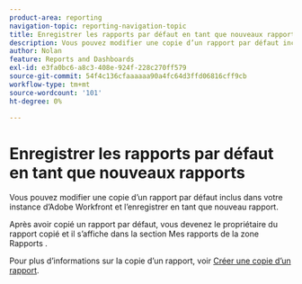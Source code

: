 ```yaml
---
product-area: reporting
navigation-topic: reporting-navigation-topic
title: Enregistrer les rapports par défaut en tant que nouveaux rapports
description: Vous pouvez modifier une copie d’un rapport par défaut inclus dans votre instance d’Adobe Workfront et l’enregistrer en tant que nouveau rapport.
author: Nolan
feature: Reports and Dashboards
exl-id: e3fa0bc6-a8c3-408e-924f-228c270ff579
source-git-commit: 54f4c136cfaaaaaa90a4fc64d3ffd06816cff9cb
workflow-type: tm+mt
source-wordcount: '101'
ht-degree: 0%

---
```


# Enregistrer les rapports par défaut en tant que nouveaux rapports

Vous pouvez modifier une copie d’un rapport par défaut inclus dans votre instance d’Adobe Workfront et l’enregistrer en tant que nouveau rapport.

Après avoir copié un rapport par défaut, vous devenez le propriétaire du rapport copié et il s’affiche dans la section Mes rapports de la zone Rapports .

Pour plus d’informations sur la copie d’un rapport, voir [Créer une copie d’un rapport](../../../reports-and-dashboards/reports/creating-and-managing-reports/create-copy-report.md).
